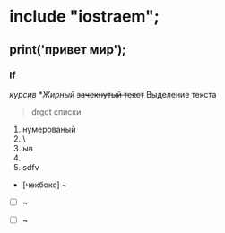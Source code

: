 # include "iostraem";
## print('привет мир');
### lf
*курсив*
**Жирный*
~~зачекнутый текст~~
Выделение текста
>drgdt
>списки
1. нумерованый
2. \
3. ыв
4. 
5. sdfv
- [чекбокс] ~
- [ ] ~
- [ ] ~
      
